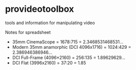 # provideotoolbox
tools and information for manipulating video

Notes for spreadsheet
* 35mm CinemaScope = 1678:715 = 2.3468531468531...
* Modern 35mm anamorphic (DCI 4096x1716) = 1024:429 = 2.386946386946...
* DCI Full-Frame (4096×2160) = 256:135 = 1.89629629...
* DCI Flat (3996x2160) = 37:20 = 1.85
